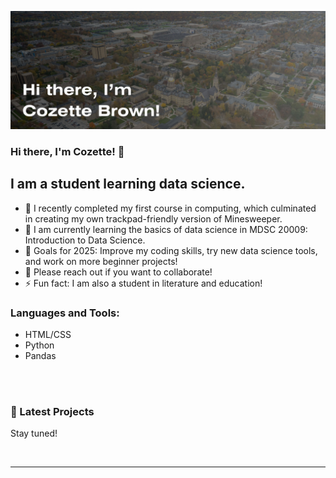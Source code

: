 ![Banner Image](banner.jpg)
### Hi there, I'm Cozette! 👋

## I am a student learning data science.

- 🔭  I recently completed my first course in computing, which culminated in creating my own trackpad-friendly version of Minesweeper.
- 🌱  I am currently learning the basics of data science in MDSC 20009: Introduction to Data Science.
- 🥅  Goals for 2025: Improve my coding skills, try new data science tools, and work on more beginner projects!
- 👯  Please reach out if you want to collaborate!
- ⚡ Fun fact: I am also a student in literature and education!

### Languages and Tools:

- HTML/CSS
- Python
- Pandas

<br />
<br />


### 📕 Latest Projects

Stay tuned!


<br />

---

[linkedin]: https://www.linkedin.com/in/cozette-brown/

